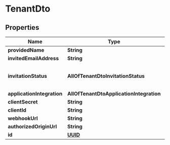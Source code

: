 # TenantDto

## Properties
Name | Type | Description | Notes
------------ | ------------- | ------------- | -------------
**providedName** | **String** |  |  [optional]
**invitedEmailAddress** | **String** |  |  [optional]
**invitationStatus** | **AllOfTenantDtoInvitationStatus** |   0 &#x3D; Invited  1 &#x3D; Accepted  2 &#x3D; Declined |  [optional]
**applicationIntegration** | **AllOfTenantDtoApplicationIntegration** |  |  [optional]
**clientSecret** | **String** |  |  [optional]
**clientId** | **String** |  |  [optional]
**webhookUrl** | **String** |  |  [optional]
**authorizedOriginUrl** | **String** |  |  [optional]
**id** | [**UUID**](UUID.md) |  |  [optional]
